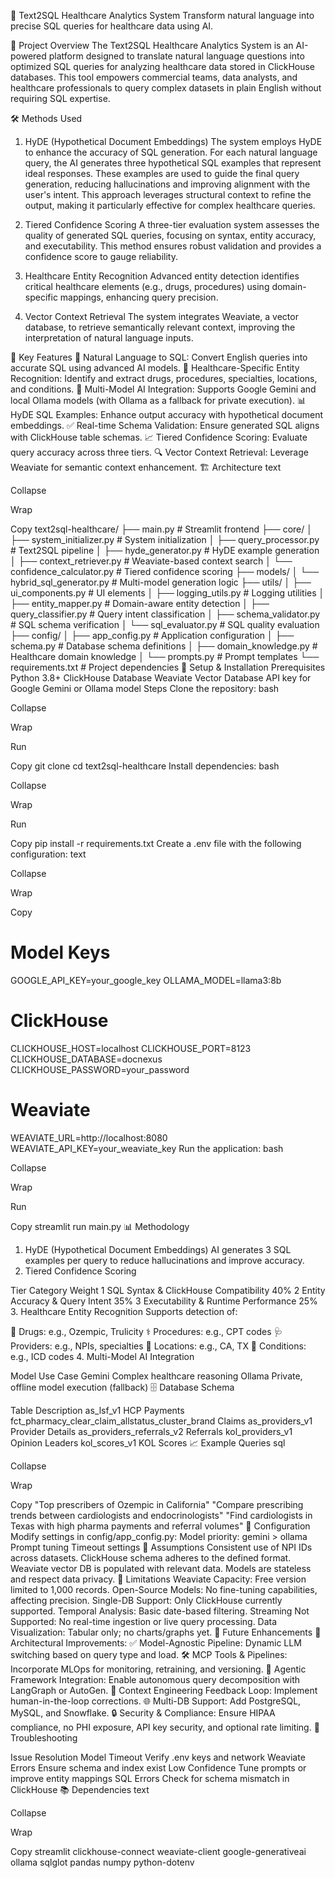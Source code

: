 🏥 Text2SQL Healthcare Analytics System
Transform natural language into precise SQL queries for healthcare data using AI.

📘 Project Overview
The Text2SQL Healthcare Analytics System is an AI-powered platform designed to translate natural language questions into optimized SQL queries for analyzing healthcare data stored in ClickHouse databases. This tool empowers commercial teams, data analysts, and healthcare professionals to query complex datasets in plain English without requiring SQL expertise.

🛠️ Methods Used
1. HyDE (Hypothetical Document Embeddings)
The system employs HyDE to enhance the accuracy of SQL generation. For each natural language query, the AI generates three hypothetical SQL examples that represent ideal responses. These examples are used to guide the final query generation, reducing hallucinations and improving alignment with the user's intent. This approach leverages structural context to refine the output, making it particularly effective for complex healthcare queries.

2. Tiered Confidence Scoring
A three-tier evaluation system assesses the quality of generated SQL queries, focusing on syntax, entity accuracy, and executability. This method ensures robust validation and provides a confidence score to gauge reliability.

3. Healthcare Entity Recognition
Advanced entity detection identifies critical healthcare elements (e.g., drugs, procedures) using domain-specific mappings, enhancing query precision.

4. Vector Context Retrieval
The system integrates Weaviate, a vector database, to retrieve semantically relevant context, improving the interpretation of natural language inputs.

🎯 Key Features
🧠 Natural Language to SQL: Convert English queries into accurate SQL using advanced AI models.
🏥 Healthcare-Specific Entity Recognition: Identify and extract drugs, procedures, specialties, locations, and conditions.
🤖 Multi-Model AI Integration: Supports Google Gemini and local Ollama models (with Ollama as a fallback for private execution).
📊 HyDE SQL Examples: Enhance output accuracy with hypothetical document embeddings.
✅ Real-time Schema Validation: Ensure generated SQL aligns with ClickHouse table schemas.
📈 Tiered Confidence Scoring: Evaluate query accuracy across three tiers.
🔍 Vector Context Retrieval: Leverage Weaviate for semantic context enhancement.
🏗️ Architecture
text

Collapse

Wrap

Copy
text2sql-healthcare/
├── main.py                          # Streamlit frontend
├── core/
│   ├── system_initializer.py        # System initialization
│   ├── query_processor.py           # Text2SQL pipeline
│   ├── hyde_generator.py            # HyDE example generation
│   ├── context_retriever.py         # Weaviate-based context search
│   └── confidence_calculator.py     # Tiered confidence scoring
├── models/
│   └── hybrid_sql_generator.py      # Multi-model generation logic
├── utils/
│   ├── ui_components.py             # UI elements
│   ├── logging_utils.py             # Logging utilities
│   ├── entity_mapper.py             # Domain-aware entity detection
│   ├── query_classifier.py          # Query intent classification
│   ├── schema_validator.py          # SQL schema verification
│   └── sql_evaluator.py             # SQL quality evaluation
├── config/
│   ├── app_config.py                # Application configuration
│   ├── schema.py                    # Database schema definitions
│   ├── domain_knowledge.py          # Healthcare domain knowledge
│   └── prompts.py                   # Prompt templates
└── requirements.txt                 # Project dependencies
🚀 Setup & Installation
Prerequisites
Python 3.8+
ClickHouse Database
Weaviate Vector Database
API key for Google Gemini or Ollama model
Steps
Clone the repository:
bash

Collapse

Wrap

Run

Copy
git clone <repository-url>
cd text2sql-healthcare
Install dependencies:
bash

Collapse

Wrap

Run

Copy
pip install -r requirements.txt
Create a .env file with the following configuration:
text

Collapse

Wrap

Copy
# Model Keys
GOOGLE_API_KEY=your_google_key
OLLAMA_MODEL=llama3:8b

# ClickHouse
CLICKHOUSE_HOST=localhost
CLICKHOUSE_PORT=8123
CLICKHOUSE_DATABASE=docnexus
CLICKHOUSE_PASSWORD=your_password

# Weaviate
WEAVIATE_URL=http://localhost:8080
WEAVIATE_API_KEY=your_weaviate_key
Run the application:
bash

Collapse

Wrap

Run

Copy
streamlit run main.py
📊 Methodology
1. HyDE (Hypothetical Document Embeddings)
AI generates 3 SQL examples per query to reduce hallucinations and improve accuracy.
2. Tiered Confidence Scoring

Tier	Category	Weight
1	SQL Syntax & ClickHouse Compatibility	40%
2	Entity Accuracy & Query Intent	35%
3	Executability & Runtime Performance	25%
3. Healthcare Entity Recognition
Supports detection of:

🧪 Drugs: e.g., Ozempic, Trulicity
⚕️ Procedures: e.g., CPT codes
🩺 Providers: e.g., NPIs, specialties
📍 Locations: e.g., CA, TX
🦠 Conditions: e.g., ICD codes
4. Multi-Model AI Integration

Model	Use Case
Gemini	Complex healthcare reasoning
Ollama	Private, offline model execution (fallback)
🗄️ Database Schema

Table	Description
as_lsf_v1	HCP Payments
fct_pharmacy_clear_claim_allstatus_cluster_brand	Claims
as_providers_v1	Provider Details
as_providers_referrals_v2	Referrals
kol_providers_v1	Opinion Leaders
kol_scores_v1	KOL Scores
📈 Example Queries
sql

Collapse

Wrap

Copy
"Top prescribers of Ozempic in California"
"Compare prescribing trends between cardiologists and endocrinologists"
"Find cardiologists in Texas with high pharma payments and referral volumes"
🔧 Configuration
Modify settings in config/app_config.py:
Model priority: gemini > ollama
Prompt tuning
Timeout settings
📝 Assumptions
Consistent use of NPI IDs across datasets.
ClickHouse schema adheres to the defined format.
Weaviate vector DB is populated with relevant data.
Models are stateless and respect data privacy.
🚧 Limitations
Weaviate Capacity: Free version limited to 1,000 records.
Open-Source Models: No fine-tuning capabilities, affecting precision.
Single-DB Support: Only ClickHouse currently supported.
Temporal Analysis: Basic date-based filtering.
Streaming Not Supported: No real-time ingestion or live query processing.
Data Visualization: Tabular only; no charts/graphs yet.
🔮 Future Enhancements
🔁 Architectural Improvements:
✅ Model-Agnostic Pipeline: Dynamic LLM switching based on query type and load.
🛠️ MCP Tools & Pipelines: Incorporate MLOps for monitoring, retraining, and versioning.
🧠 Agentic Framework Integration: Enable autonomous query decomposition with LangGraph or AutoGen.
🧩 Context Engineering Feedback Loop: Implement human-in-the-loop corrections.
🌐 Multi-DB Support: Add PostgreSQL, MySQL, and Snowflake.
🔒 Security & Compliance: Ensure HIPAA compliance, no PHI exposure, API key security, and optional rate limiting.
🐛 Troubleshooting

Issue	Resolution
Model Timeout	Verify .env keys and network
Weaviate Errors	Ensure schema and index exist
Low Confidence	Tune prompts or improve entity mappings
SQL Errors	Check for schema mismatch in ClickHouse
📚 Dependencies
text

Collapse

Wrap

Copy
streamlit
clickhouse-connect
weaviate-client
google-generativeai
ollama
sqlglot
pandas
numpy
python-dotenv


